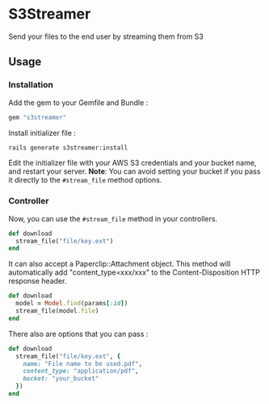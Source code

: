 # S3Streamer

Send your files to the end user by streaming them from S3

## Usage

### Installation

Add the gem to your Gemfile and Bundle :

```ruby
gem "s3streamer"
```

Install initializer file :

```bash
rails generate s3streamer:install
```

Edit the initializer file with your AWS S3 credentials and your bucket name,
and restart your server.
**Note**: You can avoid setting your bucket if you pass it directly to the
`#stream_file` method options.

### Controller

Now, you can use the `#stream_file` method in your controllers.

```ruby
def download
  stream_file("file/key.ext")
end
```

It can also accept a Paperclip::Attachment object. This method will
automatically add "content_type=xxx/xxx" to the Content-Disposition HTTP
response header.

```ruby
def download
  model = Model.find(params[:id])
  stream_file(model.file)
end
```

There also are options that you can pass :

```ruby
def download
  stream_file("file/key.ext", {
    name: "File name to be used.pdf",
    content_type: "application/pdf",
    bucket: "your_bucket"
  })
end
```

